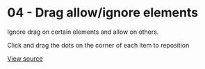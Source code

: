 # 04 - Drag allow/ignore elements 

Ignore drag on certain elements and allow on others.

Click and drag the dots on the corner of each item to reposition

[View source](https://github.com/jbaysolutions/vue-grid-layout/blob/master/website/docs/.vuepress/components/Example04AllowIgnore.vue)

<ClientOnly>
<Example04AllowIgnore></Example04AllowIgnore>
</ClientOnly>

